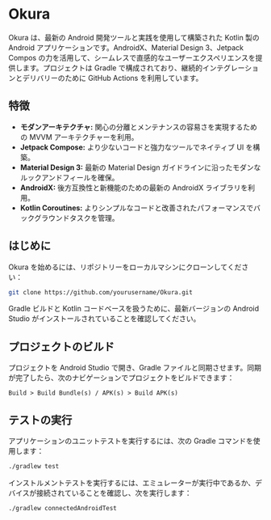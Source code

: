# Okura

Okura は、最新の Android 開発ツールと実践を使用して構築された Kotlin 製の Android アプリケーションです。AndroidX、Material Design 3、Jetpack Compos の力を活用して、シームレスで直感的なユーザーエクスペリエンスを提供します。プロジェクトは Gradle で構成されており、継続的インテグレーションとデリバリーのために GitHub Actions を利用しています。

## 特徴

- **モダンアーキテクチャ:** 関心の分離とメンテナンスの容易さを実現するための MVVM アーキテクチャーを利用。
- **Jetpack Compose:** より少ないコードと強力なツールでネイティブ UI を構築。
- **Material Design 3:** 最新の Material Design ガイドラインに沿ったモダンなルックアンドフィールを確保。
- **AndroidX:** 後方互換性と新機能のための最新の AndroidX ライブラリを利用。
- **Kotlin Coroutines:** よりシンプルなコードと改善されたパフォーマンスでバックグラウンドタスクを管理。

## はじめに

Okura を始めるには、リポジトリーをローカルマシンにクローンしてください：

```bash
git clone https://github.com/yourusername/Okura.git
```


Gradle ビルドと Kotlin コードベースを扱うために、最新バージョンの Android Studio がインストールされていることを確認してください。

## プロジェクトのビルド

プロジェクトを Android Studio で開き、Gradle ファイルと同期させます。同期が完了したら、次のナビゲーションでプロジェクトをビルドできます：

```
Build > Build Bundle(s) / APK(s) > Build APK(s)
```


## テストの実行

アプリケーションのユニットテストを実行するには、次の Gradle コマンドを使用します：

```bash
./gradlew test
```

インストルメントテストを実行するには、エミュレーターが実行中であるか、デバイスが接続されていることを確認し、次を実行します：

```bash
./gradlew connectedAndroidTest
```
